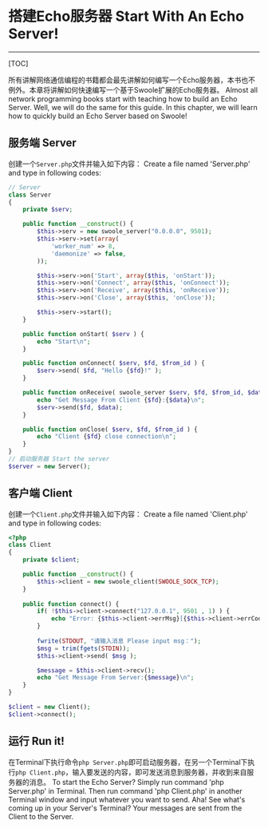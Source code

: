 # 搭建Echo服务器 Start With An Echo Server!

---

[TOC]

所有讲解网络通信编程的书籍都会最先讲解如何编写一个Echo服务器，本书也不例外。本章将讲解如何快速编写一个基于Swoole扩展的Echo服务器。
Almost all network programming books start with teaching how to build an Echo Server. Well, we will do the same for this guide. In this chapter, we will learn how to quickly build an Echo Server based on Swoole!

## 服务端 Server
创建一个`Server.php`文件并输入如下内容：
Create a file named 'Server.php' and type in following codes:
```php
// Server
class Server
{
    private $serv;

    public function __construct() {
        $this->serv = new swoole_server("0.0.0.0", 9501);
        $this->serv->set(array(
            'worker_num' => 8,
            'daemonize' => false,
        ));

        $this->serv->on('Start', array($this, 'onStart'));
        $this->serv->on('Connect', array($this, 'onConnect'));
        $this->serv->on('Receive', array($this, 'onReceive'));
        $this->serv->on('Close', array($this, 'onClose'));

        $this->serv->start();
    }

    public function onStart( $serv ) {
        echo "Start\n";
    }

    public function onConnect( $serv, $fd, $from_id ) {
        $serv->send( $fd, "Hello {$fd}!" );
    }

    public function onReceive( swoole_server $serv, $fd, $from_id, $data ) {
        echo "Get Message From Client {$fd}:{$data}\n";
        $serv->send($fd, $data);
    }

    public function onClose( $serv, $fd, $from_id ) {
        echo "Client {$fd} close connection\n";
    }
}
// 启动服务器 Start the server
$server = new Server();
```

## 客户端 Client

创建一个`Client.php`文件并输入如下内容：
Create a file named 'Client.php' and type in following codes:
```php
<?php
class Client
{
	private $client;

	public function __construct() {
		$this->client = new swoole_client(SWOOLE_SOCK_TCP);
	}
	
	public function connect() {
		if( !$this->client->connect("127.0.0.1", 9501 , 1) ) {
			echo "Error: {$this->client->errMsg}[{$this->client->errCode}]\n";
		}
		
		fwrite(STDOUT, "请输入消息 Please input msg：");  
		$msg = trim(fgets(STDIN));
		$this->client->send( $msg );

        $message = $this->client->recv();
        echo "Get Message From Server:{$message}\n";
	}
}

$client = new Client();
$client->connect();
```

## 运行 Run it!
在Terminal下执行命令`php Server.php`即可启动服务器，在另一个Terminal下执行`php Client.php`，输入要发送的内容，即可发送消息到服务器，并收到来自服务器的消息。
To start the Echo Server? Simply run command 'php Server.php' in Terminal. Then run command 'php Client.php' in another Terminal window and input whatever you want to send. Aha! See what's coming up in your Server's Terminal? Your messages are sent from the Client to the Server.
